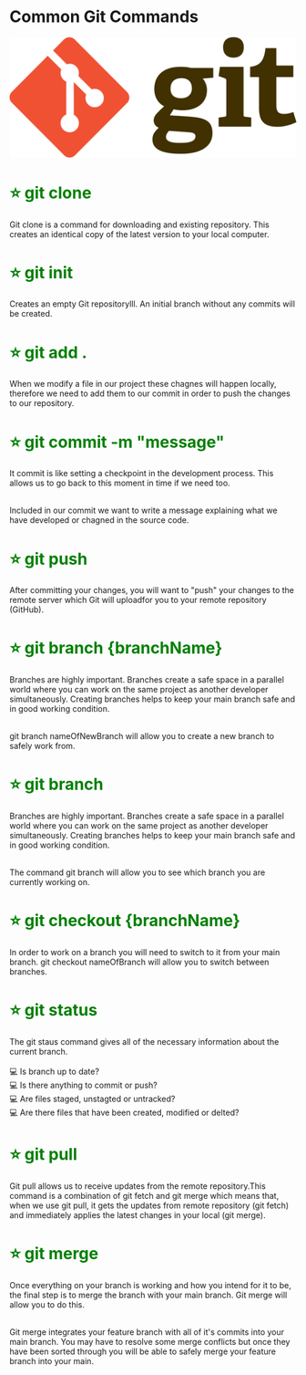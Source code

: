 # Common Git Commands 

<img src="./images/git.png" style="text-align:center;">

 <h1 style="color:green; font-weight:bold;">⭐️ git clone</h1>
  <p>Git clone is a command for downloading and existing repository. This creates an identical copy of the latest version to your local computer.</p>

   <h1 style="color:green;font-weight:bold;">⭐️ git init</h1>
  <p>Creates an empty Git repositorylll. An initial branch without any commits will be created.</p>

  <h1 style="color:green;font-weight:bold;">⭐️ git add .</h1>
  <p>When we modify a file in our project these chagnes will happen locally, therefore we need to add them to our commit in order to push the changes to our repository. </p>

 <h1 style="color:green;font-weight:bold;">⭐️ git commit -m "message"</h1>
  <p>It commit is like setting a checkpoint in the development process. This allows us to go back to this moment in time if we need too.<br/><br/>
  
  Included in our commit we want to write a message explaining what we have developed or chagned in the source code.</p>

   <h1 style="color:green;font-weight:bold;">⭐️ git push</h1>
  <p>After committing your changes, you will want to "push" your changes to the remote server which Git will uploadfor you to your remote repository (GitHub).</p>

 <h1 style="color:green;font-weight:bold;">⭐️ git branch {branchName}</h1>
  <p>Branches are highly important. Branches create a safe space in a parallel world where you can work on the same project as another developer simultaneously. Creating branches helps to keep your main branch safe and in good working condition.<br/><br/>
  
  git branch nameOfNewBranch will allow you to create a new branch to safely work from.</p>

   <h1 style="color:green;font-weight:bold;">⭐️ git branch</h1>
  <p>Branches are highly important. Branches create a safe space in a parallel world where you can work on the same project as another developer simultaneously. Creating branches helps to keep your main branch safe and in good working condition.<br/><br/>
  
  The command git branch will allow you to see which branch you are currently working on.  </p>

  <h1 style="color:green;font-weight:bold;">⭐️ git checkout {branchName}</h1>
  <p>In order to work on a branch you will need to switch to it from your main branch. git checkout nameOfBranch will allow you to switch between branches.</p>

   <h1 style="color:green;font-weight:bold;">⭐️ git status</h1>
  <p>The git staus command gives all of the necessary information about the current branch.<br/><br/>
  💻 Is branch up to date?<br/>
  💻 Is there anything to commit or push?<br/>
  💻 Are files staged, unstagted or untracked?<br/>
  💻 Are there files that have been created, modified or delted?<br/>
  </p>

 <h1 style="color:green;font-weight:bold;">⭐️ git pull</h1>
  <p>Git pull allows us to receive updates from the remote repository.This command is a combination of git fetch and git merge which means that, when we use git pull, it gets the updates from remote repository (git fetch) and immediately applies the latest changes in your local (git merge).</p>

 <h1 style="color:green;font-weight:bold;">⭐️ git merge</h1>
  <p>Once everything on your branch is working and how you intend for it to be, the final step is to merge the branch with your main branch. Git merge will allow you to do this.<br/><br/>

  Git merge integrates your feature branch with all of it's commits into your main branch. You may have to resolve some merge conflicts but once they have been sorted through you will be able to safely merge your feature branch into your main. 
  </p>

